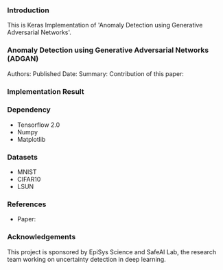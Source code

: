 ### Introduction
This is Keras Implementation of 'Anomaly Detection using Generative Adversarial Networks'. 

### Anomaly Detection using Generative Adversarial Networks (ADGAN)
Authors: 
Published Date:
Summary:
Contribution of this paper:

### Implementation Result

### Dependency
* Tensorflow 2.0
* Numpy
* Matplotlib

### Datasets
* MNIST
* CIFAR10
* LSUN

### References
* Paper:


### Acknowledgements
This project is sponsored by EpiSys Science and SafeAI Lab, the research team working on uncertainty detection in deep learning. 
